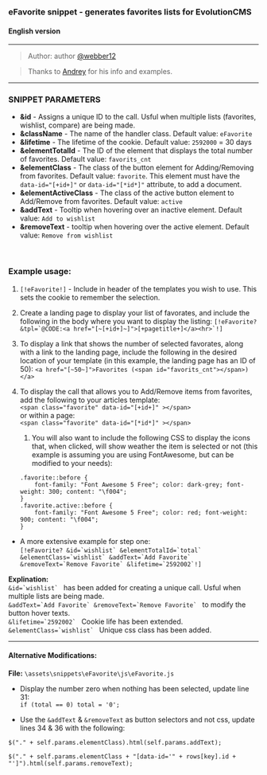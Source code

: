### eFavorite snippet - generates favorites lists for EvolutionCMS
#### English version

---------

> Author: author [@webber12](https://github.com/webber12)

> Thanks to [Andrey](https://github.com/0test) for his info and examples.

---------

### SNIPPET PARAMETERS
* **&id** - Assigns a unique ID to the call. Usful when multiple lists (favorites, wishlist, compare) are being made.
* **&className** - The name of the handler class.  Default value: ```eFavorite```
* **&lifetime** - The lifetime of the cookie. Default value: ```2592000``` = 30 days
* **&elementTotalId** - The ID of the element that displays the total number of favorites. Default value: ```favorits_cnt```
* **&elementClass** - The class of the button element for Adding/Removing from favorites. Default value: ```favorite```. This element must have the ```data-id="[+id+]"``` or ```data-id="[*id*]"``` attribute, to add a document.
* **&elementActiveClass** - The class of the active button element to Add/Remove from favorites. Default value: ```active```
* **&addText** - Tooltip when hovering over an inactive element. Default value: ```Add to wishlist```<br>
* **&removeText** - tooltip when hovering over the active element. Default value: ```Remove from wishlist```<br>
<br>

### Example usage:
1. ```[!eFavorite!]``` - Include in header of the templates you wish to use. This sets the cookie to remember the selection.
1. Create a landing page to display your list of favorates, and include the following in the body where you want to display the listing:
	```[!eFavorite? &tpl=`@CODE:<a href="[~[+id+]~]">[+pagetitle+]</a><hr>`!] ```
1. To display a link that shows the number of selected favorates, along with a link to the landing page, include the following in the desired location of your template (in this example, the landing page has an ID of 50):
	```<a href="[~50~]">Favorites (<span id="favorits_cnt"></span>)</a>```
1. To display the call that allows you to Add/Remove items from favorites, add the following to your articles template:<br>
	```<span class="favorite" data-id="[+id+]" ></span> ```<br>
	or within a page:<br>
	```<span class="favorite" data-id="[*id*]" ></span> ```

   1. You will also want to include the following CSS to display the icons that, when clicked, will show weather the item is selected or not (this example is assuming you are using FontAwesome, but can be modified to your needs):
	```
	.favorite::before {
		font-family: "Font Awesome 5 Free"; color: dark-grey; font-weight: 300; content: "\f004";
	}
	.favorite.active::before {
		font-family: "Font Awesome 5 Free"; color: red; font-weight: 900; content: "\f004";
	}
	```

* A more extensive example for step one:<br>
```[!eFavorite? &id=`wishlist` &elementTotalId=`total` &elementClass=`wishlist` &addText=`Add Favorite` &removeText=`Remove Favorite` &lifetime=`2592002`!]```

**Explination:** <br>
	```&id=`wishlist` ``` has been added for creating a unique call. Usful when multiple lists are being made.<br>
	```&addText=`Add Favorite` &removeText=`Remove Favorite` ``` to modify the button hover texts.<br>
	```&lifetime=`2592002` ``` Cookie life has been extended.<br>
	```&elementClass=`wishlist` ``` Unique css class has been added.<br>
	
---------

#### Alternative Modifications:<br>
**File:** ```\assets\snippets\eFavorite\js\eFavorite.js```<br>
* Display the number zero when nothing has been selected, update line 31:<br>
```if (total == 0) total = '0';```

* Use the ```&addText``` & ```&removeText``` as button selectors and not css, update lines 34 & 36 with the following:<br>
```
$("." + self.params.elementClass).html(self.params.addText);
```

```
$("." + self.params.elementClass + "[data-id='" + rows[key].id + "']").html(self.params.removeText);
```
